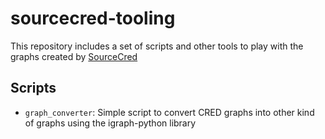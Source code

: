 # sourcecred-tooling

This repository includes a set of scripts and other tools to play with the graphs created 
by [SourceCred](https://sourcecred.io)

## Scripts

* ```graph_converter```: Simple script to convert CRED graphs into other kind of graphs using the igraph-python library

